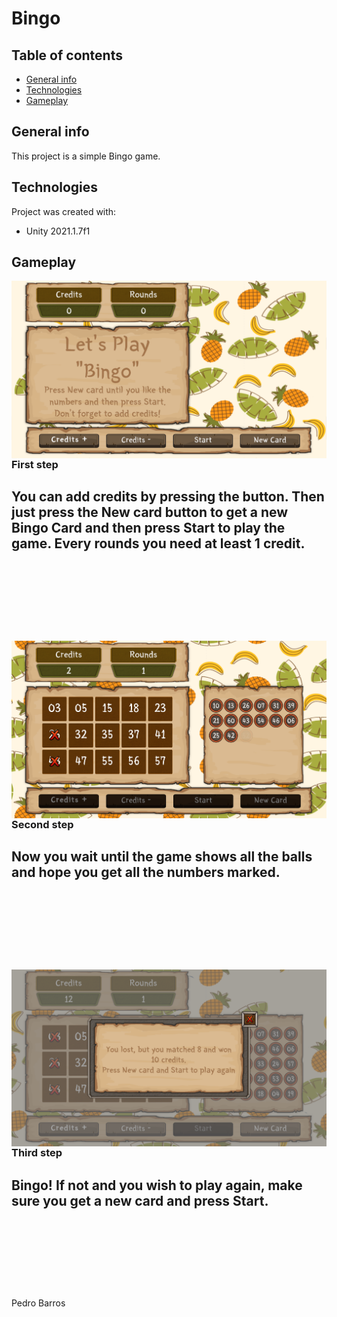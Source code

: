 # Bingo

 ## Table of contents
* [General info](#general-info)
* [Technologies](#technologies)
* [Gameplay](#gameplay)

## General info
This project is a simple Bingo game.
	
## Technologies
Project was created with:
* Unity 2021.1.7f1

## Gameplay
 <p>
  <img width="550" align='left' src="https://github.com/Klipperr/CHARON/blob/main/CHARON/Assets/prints/print.PNG?raw=true">
 </p>
 
### First step

You can add credits by pressing the button. Then just press the New card button to get a new Bingo Card and then press Start to play the game. Every rounds you need at least 1 credit.
<br />
<br />
<br />
<br />
<br />
<br />
  ---
 
<p>
  <img width="550" align='left' src="https://github.com/Klipperr/CHARON/blob/main/CHARON/Assets/prints/print2.PNG?raw=true">
 </p>
 
### Second step

Now you wait until the game shows all the balls and hope you get all the numbers marked.
<br />
<br />
<br />
<br />
<br />
<br />
  ---
  <p>
  <img width="550" align='left' src="https://github.com/Klipperr/CHARON/blob/main/CHARON/Assets/prints/print3.PNG?raw=true">
 </p>
 
### Third step

Bingo!
If not and you wish to play again, make sure you get a new card and press Start.
<br />
<br />
<br />
<br />
<br />
<br />
  ---
Pedro Barros
